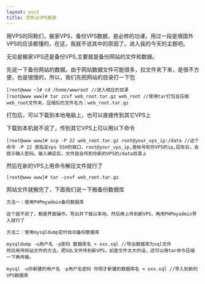 ```yaml
---
layout: post
title: 怎样从VPS搬家
---
```


用VPS的同鞋们，搬家VPS，备份VPS数据，是必修的功课，用过一段是境国外VPS的应该都懂的，在这，我就不说其中的原因了。进入我的今天的主题吧。

无论是搬家VPS还是备份VPS,主要就是备份网站的文件和数据。

先说一下备份网站的数据，由于网站数据文件可能很多，拉文件夹下来，是很不方便，也是很慢的，所以，我们先把网站的目录打一下包

```
[root@www ~]# cd /home/wwwroot //进入相应的目录
[root@www www]# tar zcvf web_root.tar.gz web_root //使用tar打包且压缩web_root文件夹，压缩后的文件名为：web_root.tar.gz

```
打包后，可以下载到本地电脑上，也可以直接传到其它VPS上

下载到本机就不说了，传到其它VPS上可以用以下命令

```
[root@www www]# scp -P 22 web_root.tar.gz root@your_vps_ip:/data //这个命令 -P 22 是指定vps SSH的端口，root@your_vps_ip,是帐号和你VPS的ip,回车后，会提示输入密码。输入确定后，文件就会传到你新的VPS的/data目录上
```
然后在新的VPS上用命令解压文件就行了

```
[root@www www]# tar -zxvf web_root.tar.gz
```

网站文件就搬完了，下面我们说一下搬备份数据库

```
方法一：使用PHPmyadmin备份数据库

这个就不说了，都是界面操作，导出并下载以本地，然后再上传到新VPS，再用PHPmyadmin导入就行了

方法二：使用mysqldump定时自动备份数据库

mysqldump -u用户名 -p密码 数据库名 > xxx.sql //导出数据库为sql文件
然后用传网站文件的方法，把SQL文件传到新VPS，如查文件太大的话，还可以用tar命令压缩一下再传输。

mysql -u你新建的用户名 -p用户名密码 你刚才新建的数据库名 < xxx.sql //导入到新的VPS数据库
```
